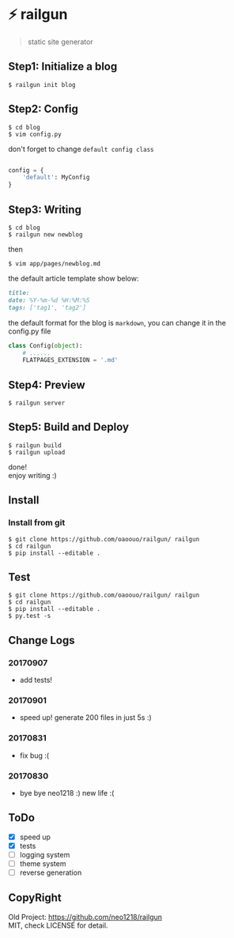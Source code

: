 # ⚡️ railgun

> static site generator

## Step1: Initialize a blog

```shell
$ railgun init blog
```

## Step2: Config

```shell
$ cd blog
$ vim config.py
```

don't forget to change ``default config class``
```python

config = {
    'default': MyConfig
}
```

## Step3: Writing

```shell
$ cd blog
$ railgun new newblog
```

then

```shell
$ vim app/pages/newblog.md
```

the default article template show below:

```markdown
title:
date: %Y-%m-%d %H:%M:%S
tags: ['tag1', 'tag2']
```

the default format for the blog is ``markdown``, you can change it in the config.py file

```python
class Config(object):
    # ......
    FLATPAGES_EXTENSION = '.md'
```

## Step4: Preview
```shell
$ railgun server
```

## Step5: Build and Deploy

```shell
$ railgun build
$ railgun upload
```

done! <br/>
enjoy writing :)

## Install

### Install from git

```shell
$ git clone https://github.com/oaoouo/railgun/ railgun
$ cd railgun
$ pip install --editable .
```

## Test

```shell
$ git clone https://github.com/oaoouo/railgun/ railgun
$ cd railgun
$ pip install --editable .
$ py.test -s
```

## Change Logs

### 20170907

+ add tests!

### 20170901

+ speed up! generate 200 files in just 5s :)

### 20170831

+ fix bug :(

### 20170830

+ bye bye neo1218 :) new life :(

## ToDo

+ [x] speed up
+ [x] tests
+ [ ] logging system
+ [ ] theme system
+ [ ] reverse generation

## CopyRight

Old Project: https://github.com/neo1218/railgun
<br/>
MIT, check LICENSE for detail.
